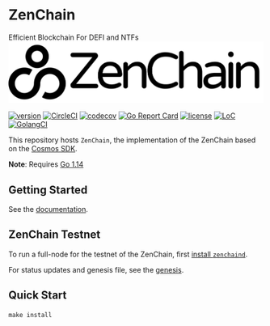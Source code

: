 # ZenChain
Efficient Blockchain For DEFI and NTFs
![banner](./docs/images/ZenChain-Logo-Text-Black.png)

[![version](https://img.shields.io/github/tag/zenchainprotocol/zenchain-node.svg)](https://github.com/zenchainprotocol/zenchain-node/releases/latest)
[![CircleCI](https://circleci.com/gh/zenchainprotocol/zenchain-node/tree/master.svg?style=shield)](https://circleci.com/gh/zenchainprotocol/zenchain-node/tree/master)
[![codecov](https://codecov.io/gh/zenchainprotocol/zenchain-node/branch/master/graph/badge.svg)](https://codecov.io/gh/zenchainprotocol/zenchain-node)
[![Go Report Card](https://goreportcard.com/badge/github.com/zenchainprotocol/zenchain-node)](https://goreportcard.com/report/github.com/zenchainprotocol/zenchain-node)
[![license](https://img.shields.io/github/license/zenchainprotocol/zenchain-node.svg)](https://github.com/zenchainprotocol/zenchain-node/blob/master/LICENSE)
[![LoC](https://tokei.rs/b1/github/zenchainprotocol/zenchain-node)](https://github.com/zenchainprotocol/zenchain-node)
[![GolangCI](https://golangci.com/badges/github.com/zenchainprotocol/zenchain-node.svg)](https://golangci.com/r/github.com/zenchainprotocol/zenchain-node)

This repository hosts `ZenChain`, the implementation of the ZenChain based on the [Cosmos SDK](https://github.com/cosmos/cosmos-sdk).

**Note**: Requires [Go 1.14](https://golang.org/dl/)

## Getting Started
See the [documentation](https://docs.zenchain.co).

## ZenChain Testnet

To run a full-node for the testnet of the ZenChain, first [install `zenchaind`](https://docs.zenchain.co/network/validators).

For status updates and genesis file, see the [genesis](https://docs.zenchain.co).

## Quick Start

```
make install
```



